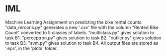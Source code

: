 # IML
Machine Learning Assignment on predicting the bike rental counts.
"data_rercons.py" generates a new '.csv' file with the column "Rented Bike Count" converted to 5 classes of labels.
"multiclass.py" gives solution to task B1.
"perceptron.py" gives solution to task B2.
"outlier.py" gives solution to task B3.
"svm.py" gives solution to task B4.
All output files are stored as '.eps', in the 'plots' folder.
